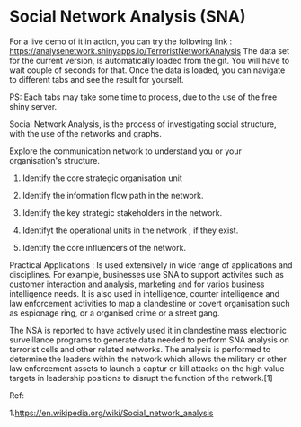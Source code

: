 # Social Network Analysis (SNA)

For a live demo of it in action, you can try the following link : https://analysenetwork.shinyapps.io/TerroristNetworkAnalysis
The data set for the current version, is automatically loaded from the git. You will have to wait couple of seconds for that. Once the data is loaded, you can navigate to different tabs and see the result for yourself. 

PS: Each tabs may take some time to process, due to the  use of the free shiny server.


Social Network Analysis, is the process of investigating social  structure, with the use of the networks and graphs.

Explore the communication network to understand  you or  your  organisation's structure.

1. Identify the core strategic organisation unit

2. Identify the information flow path in the network.

3. Identify the key strategic stakeholders in the network.

4. Identifyt the operational  units in the network , if they exist.

5. Identify the core influencers of the network.


Practical Applications : Is used extensively in wide range of applications and disciplines. For example, businesses use  SNA to support activites such as customer interaction and analysis, marketing and for varios business intelligence needs. It is also used in intelligence, counter intelligence and law enforcement activities to map a clandestine or covert organisation such as espionage ring, or a organised crime or a street gang.

The NSA is reported to have actively used it in clandestine mass electronic surveillance programs to generate data needed to perform SNA analysis on terrorist cells and other related networks. The analysis is performed to determine the leaders within the network which allows the military or other law enforcement assets to launch a captur or kill attacks on the high value targets  in leadership positions to disrupt the function of the network.[1]



Ref:

1.https://en.wikipedia.org/wiki/Social_network_analysis



